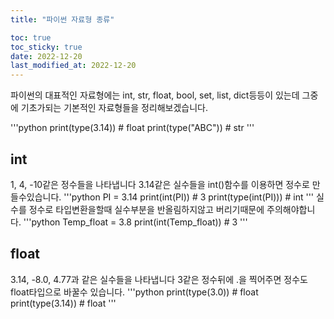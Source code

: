 ```yaml
---
title: "파이썬 자료형 종류"

toc: true
toc_sticky: true
date: 2022-12-20
last_modified_at: 2022-12-20
---
```


파이썬의 대표적인 자료형에는 int, str, float, bool, set, list, dict등등이 있는데
그중에 기초가되는 기본적인 자료형들을 정리해보겠습니다.

'''python
print(type(3.14)) # float
print(type("ABC")) # str
'''

## int

1, 4, -10같은 정수들을 나타냅니다
3.14같은 실수들을 int()함수를 이용하면 정수로 만들수있습니다.
'''python
PI = 3.14
print(int(PI)) # 3
print(type(int(PI))) # int
'''
실수를 정수로 타입변환을할때 실수부분을 반올림하지않고 버리기때문에 주의해야합니다.
'''python
Temp_float = 3.8
print(int(Temp_float)) # 3
'''

## float

3.14, -8.0, 4.77과 같은 실수들을 나타냅니다
3같은 정수뒤에 .을 찍어주면 정수도 float타입으로 바꿀수 있습니다.
'''python
print(type(3.0)) # float
print(type(3.14)) # float
'''
